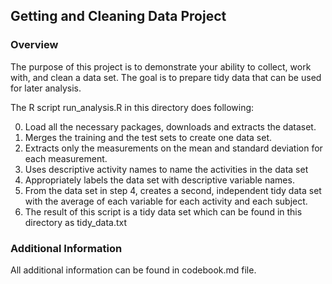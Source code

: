 ## Getting and Cleaning Data Project

### Overview
The purpose of this project is to demonstrate your ability to collect, work with, and clean a data set. 
The goal is to prepare tidy data that can be used for later analysis.

The R script run_analysis.R in this directory does following:

0. Load all the necessary packages, downloads and extracts the dataset.
1. Merges the training and the test sets to create one data set.
2. Extracts only the measurements on the mean and standard deviation for each measurement. 
3. Uses descriptive activity names to name the activities in the data set
4. Appropriately labels the data set with descriptive variable names. 
5. From the data set in step 4, creates a second, independent tidy data set with the average of each variable for each activity and each subject.
6. The result of this script is a tidy data set which can be found in this directory as tidy_data.txt

### Additional Information
All additional information can be found in codebook.md file.